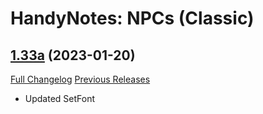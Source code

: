 # HandyNotes: NPCs (Classic)

## [1.33a](https://github.com/Caliaha/HandyNotes_NPCs-classic/tree/1.33a) (2023-01-20)
[Full Changelog](https://github.com/Caliaha/HandyNotes_NPCs-classic/compare/1.33...1.33a) [Previous Releases](https://github.com/Caliaha/HandyNotes_NPCs-classic/releases)

- Updated SetFont  
